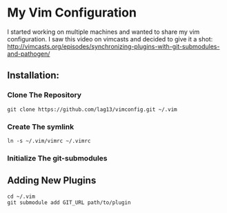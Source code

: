 My Vim Configuration
====================

I started working on multiple machines and wanted to share my vim
configuration. I saw this video on vimcasts and decided to give it a shot:
http://vimcasts.org/episodes/synchronizing-plugins-with-git-submodules-and-pathogen/

Installation:
-------------
    
### Clone The Repository

    git clone https://github.com/lag13/vimconfig.git ~/.vim

### Create The symlink

    ln -s ~/.vim/vimrc ~/.vimrc

### Initialize The git-submodules


Adding New Plugins
------------------

    cd ~/.vim
    git submodule add GIT_URL path/to/plugin


